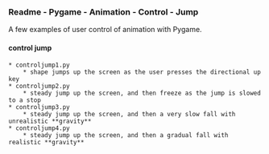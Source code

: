 ### Readme - Pygame - Animation - Control - Jump

A few examples of user control of animation with Pygame.

#### control jump
    * controljump1.py
        * shape jumps up the screen as the user presses the directional up key
    * controljump2.py
        * steady jump up the screen, and then freeze as the jump is slowed to a stop
    * controljump3.py
        * steady jump up the screen, and then a very slow fall with unrealistic **gravity**
    * controljump4.py
        * steady jump up the screen, and then a gradual fall with realistic **gravity**
